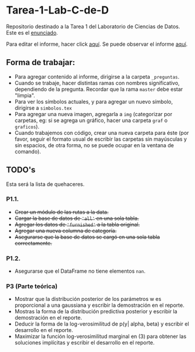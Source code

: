 # Tarea-1-Lab-C-de-D

Repositorio destinado a la Tarea 1 del Laboratorio de Ciencias de Datos. Este es el [enunciado](./tarea1.pdf).

Para editar el informe, hacer click [aquí](https://www.overleaf.com/6431364931fbzjxsjtfymh). Se puede observar el informe [aquí](./Tarea_1_Lab_C_de_D.pdf).

## Forma de trabajar:

* Para agregar contenido al informe, dirigirse a la carpeta `_preguntas`.
* Cuando se trabaje, hacer distintas ramas con nombres significativo, dependiendo de la pregunta. Recordar que la rama `master` debe estar "limpia".
* Para ver los símbolos actuales, y para agregar un nuevo símbolo, dirigirse a `simbolos.tex`
* Para agregar una nueva imagen, agregarla a `img` (categorizar por carpetas, eg: si se agrega un gráfico, hacer una carpeta `graf` o `graficos`).
* Cuando trabajemos con código, crear una nueva carpeta para éste (por favor, seguir el formato usual de escribir las carpetas sin mayúsculas y sin espacios, de otra forma, no se puede ocupar en la ventana de comando).
 
## TODO's

Esta será la lista de quehaceres.

### P1.1.

* ~~Crear un módulo de las rutas a la data.~~
* ~~Cargar la base de datos de `'all'` en una sola tabla.~~ 
* ~~Agregar los datos de `'furnished'` a la tabla original.~~
* ~~Agregar una nueva columna de categoría.~~
* ~~Asegurarse que la base de datos se cargó en una sola tabla correctamente.~~ 

### P1.2.

* Asegurarse que el DataFrame no tiene elementos `nan`.

### P3 (Parte teórica)

* Mostrar que la distribución posterior de los parámetros w es proporcional a una gaussiana y escribir la demostración en el reporte. 
* Mostras la forma de la distribución predictiva posterior y escribir la demostración en el reporte.
* Deducir la forma de la log-verosimilitud de p(y| alpha, beta) y escribir el desarrollo en el reporte.
* Maximizar la función log-verosimilitud marginal en (3) para obtener las soluciones implícitas y escribir el desarrollo en el reporte.
 